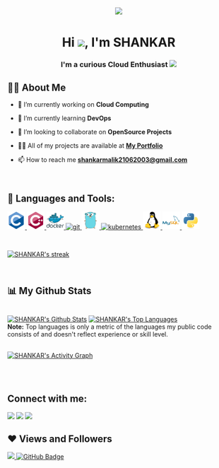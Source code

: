 <h1 align="center" href="#"><img width="30%" height="auto" src="https://cdn.pixabay.com/photo/2020/08/08/02/56/hacker-5471975_1280.png" height="175px"/></h1>

<h1 align="center">Hi <img src="https://raw.githubusercontent.com/MartinHeinz/MartinHeinz/master/wave.gif" width="30px">, I'm SHANKAR</h1>
<h3 align="center">I'm a curious Cloud Enthusiast <img src="https://cdn.pixabay.com/photo/2018/04/18/18/56/cloud-3331240_1280.png" width="30px"> </h3>



## 🙋‍♂️ About Me
<!-- <h2 align="left"> <img src="https://media.giphy.com/media/26DoiqmYcxgFICb3G/giphy.gif" width="30px"> About Me</h2> -->

- 🔭 I’m currently working on **Cloud Computing**

- 🌱 I’m currently learning **DevOps**

- 👯 I’m looking to collaborate on **OpenSource Projects**

- 👨‍💻 All of my projects are available at **[My Portfolio](https://github.com/sha-lik?tab=repositories)**

- 📫 How to reach me **shankarmalik21062003@gmail.com**

<!-- - ⚡ Fun fact **I play games** -->

<br/>

## 🚀 Languages and Tools:


<p align="left"> <a href="https://www.cprogramming.com/" target="_blank" rel="noreferrer"> <img src="https://raw.githubusercontent.com/devicons/devicon/master/icons/c/c-original.svg" alt="c" width="40" height="40"/> </a> <a href="https://www.w3schools.com/cpp/" target="_blank" rel="noreferrer"> <img src="https://raw.githubusercontent.com/devicons/devicon/master/icons/cplusplus/cplusplus-original.svg" alt="cplusplus" width="40" height="40"/> </a> <a href="https://www.docker.com/" target="_blank" rel="noreferrer"> <img src="https://raw.githubusercontent.com/devicons/devicon/master/icons/docker/docker-original-wordmark.svg" alt="docker" width="40" height="40"/> </a> <a href="https://git-scm.com/" target="_blank" rel="noreferrer"> <img src="https://www.vectorlogo.zone/logos/git-scm/git-scm-icon.svg" alt="git" width="40" height="40"/> </a> <a href="https://golang.org" target="_blank" rel="noreferrer"> <img src="https://raw.githubusercontent.com/devicons/devicon/master/icons/go/go-original.svg" alt="go" width="40" height="40"/> </a> <a href="https://kubernetes.io" target="_blank" rel="noreferrer"> <img src="https://www.vectorlogo.zone/logos/kubernetes/kubernetes-icon.svg" alt="kubernetes" width="40" height="40"/> </a> <a href="https://www.linux.org/" target="_blank" rel="noreferrer"> <img src="https://raw.githubusercontent.com/devicons/devicon/master/icons/linux/linux-original.svg" alt="linux" width="40" height="40"/> </a> <a href="https://www.mysql.com/" target="_blank" rel="noreferrer"> <img src="https://raw.githubusercontent.com/devicons/devicon/master/icons/mysql/mysql-original-wordmark.svg" alt="mysql" width="40" height="40"/> </a> <a href="https://www.python.org" target="_blank" rel="noreferrer"> <img src="https://raw.githubusercontent.com/devicons/devicon/master/icons/python/python-original.svg" alt="python" width="40" height="40"/> </a> </p>


<!-- [![React Badge](https://img.shields.io/badge/-React-61DBFB?style=for-the-badge&labelColor=black&logo=react&logoColor=61DBFB)](#)  [![Javascript Badge](https://img.shields.io/badge/-Javascript-F0DB4F?style=for-the-badge&labelColor=black&logo=javascript&logoColor=F0DB4F)](#) [![Typescript Badge](https://img.shields.io/badge/-Typescript-007acc?style=for-the-badge&labelColor=black&logo=typescript&logoColor=007acc)](#) [![Nodejs Badge](https://img.shields.io/badge/-Nodejs-3C873A?style=for-the-badge&labelColor=black&logo=node.js&logoColor=3C873A)](#) [![GraphQL Badge](https://img.shields.io/badge/-GraphQl-e535ab?style=for-the-badge&labelColor=black&logo=node.js&logoColor=e535ab)](#) -->
<br/>

<p align="left">
    <a href="https://github.com/sha-lik/github-readme-streak-stats">
        <img title="🔥 Get streak stats for your profile at git.io/streak-stats" alt="SHANKAR's streak" src="https://github-readme-streak-stats.herokuapp.com/?user=sha-lik&theme=black-ice&hide_border=true&stroke=0000&background=060A0CD0"/>
    </a>
</p>

<br/>

## 📊 My Github Stats

  <br/>
    <a href="https://github.com/sha-lik/github-readme-stats"><img alt="SHANKAR's Github Stats" src="https://github-readme-stats.vercel.app/api?username=sha-lik&show_icons=true&count_private=true&theme=react&hide_border=true&bg_color=0D1117" /></a>
  <a href="https://github.com/sha-lik/github-readme-stats"><img alt="SHANKAR's Top Languages" src="https://github-readme-stats.vercel.app/api/top-langs/?username=sha-lik&langs_count=8&count_private=true&layout=compact&theme=react&hide_border=true&bg_color=0D1117" /></a>
  <br/>
  <b>Note:</b> Top languages is only a metric of the languages my public code consists of and doesn't reflect experience or skill level.


<br/>
<br/>

<a href="https://github.com/sha-lik/github-readme-activity-graph"><img alt="SHANKAR's Activity Graph" src="https://activity-graph.herokuapp.com/graph?username=sha-lik&bg_color=0D1117&color=5BCDEC&line=5BCDEC&point=FFFFFF&hide_border=true" /></a>

<br/>
<br/>

## Connect with me:
<p align="left">

<a href = "https://www.linkedin.com/in/shankar-malik-831b0521a/"><img src="https://img.icons8.com/fluent/48/000000/linkedin.png"/></a>
<a href = "https://twitter.com/Shankar_2106"><img src="https://img.icons8.com/fluent/48/000000/twitter.png"/></a>
<a href = "https://www.instagram.com/shankar_2106/"><img src="https://img.icons8.com/fluent/48/000000/instagram-new.png"/></a>


</p>

## ❤ Views and Followers
<a href="https://github.com/Meghna-DAS/github-profile-views-counter">
    <img src="https://komarev.com/ghpvc/?username=sha-lik">
</a>
<a href="https://github.com/sha-lik?tab=followers"><img src="https://img.shields.io/github/followers/sha-lik?label=Followers&style=social" alt="GitHub Badge"></a>
